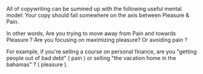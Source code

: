 
All of copywriting can be summed up with the following useful mental model: 
Your copy should fall somewhere on the axis between Pleasure & Pain. 

In other words, Are you trying to move away from Pain and towards Pleasure ? Are you focusing on maximizing pleasure? Or avoiding pain ? 

For example, if you're selling a course on personal finance, are you "getting people out of bad debt" ( pain ) or selling "the vacation home in the bahamas" ?  ( pleasure ).  



